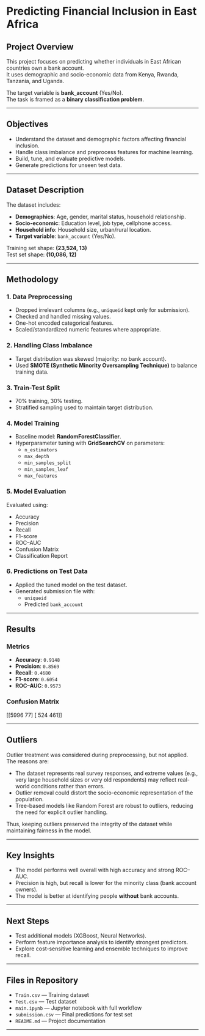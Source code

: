 # Predicting Financial Inclusion in East Africa

## Project Overview
This project focuses on predicting whether individuals in East African countries own a bank account.  
It uses demographic and socio-economic data from Kenya, Rwanda, Tanzania, and Uganda.  

The target variable is **bank_account** (Yes/No).  
The task is framed as a **binary classification problem**.

---

## Objectives
- Understand the dataset and demographic factors affecting financial inclusion.
- Handle class imbalance and preprocess features for machine learning.
- Build, tune, and evaluate predictive models.
- Generate predictions for unseen test data.

---

## Dataset Description
The dataset includes:
- **Demographics**: Age, gender, marital status, household relationship.
- **Socio-economic**: Education level, job type, cellphone access.
- **Household info**: Household size, urban/rural location.
- **Target variable**: `bank_account` (Yes/No).

Training set shape: **(23,524, 13)**  
Test set shape: **(10,086, 12)**

---

## Methodology

### 1. Data Preprocessing
- Dropped irrelevant columns (e.g., `uniqueid` kept only for submission).
- Checked and handled missing values.
- One-hot encoded categorical features.
- Scaled/standardized numeric features where appropriate.

### 2. Handling Class Imbalance
- Target distribution was skewed (majority: no bank account).
- Used **SMOTE (Synthetic Minority Oversampling Technique)** to balance training data.

### 3. Train-Test Split
- 70% training, 30% testing.
- Stratified sampling used to maintain target distribution.

### 4. Model Training
- Baseline model: **RandomForestClassifier**.
- Hyperparameter tuning with **GridSearchCV** on parameters:
  - `n_estimators`
  - `max_depth`
  - `min_samples_split`
  - `min_samples_leaf`
  - `max_features`

### 5. Model Evaluation
Evaluated using:
- Accuracy
- Precision
- Recall
- F1-score
- ROC–AUC
- Confusion Matrix
- Classification Report

### 6. Predictions on Test Data
- Applied the tuned model on the test dataset.
- Generated submission file with:
  - `uniqueid`
  - Predicted `bank_account`

---

## Results

### Metrics
- **Accuracy**: `0.9148`
- **Precision**: `0.8569`
- **Recall**: `0.4680`
- **F1-score**: `0.6054`
- **ROC–AUC**: `0.9573`

### Confusion Matrix
[[5996 77]
[ 524 461]]


---

## Outliers

Outlier treatment was considered during preprocessing, but not applied. The reasons are:

- The dataset represents real survey responses, and extreme values (e.g., very large household sizes or very old respondents) may reflect real-world conditions rather than errors.  
- Outlier removal could distort the socio-economic representation of the population.  
- Tree-based models like Random Forest are robust to outliers, reducing the need for explicit outlier handling.  

Thus, keeping outliers preserved the integrity of the dataset while maintaining fairness in the model.

---
## Key Insights
- The model performs well overall with high accuracy and strong ROC–AUC.
- Precision is high, but recall is lower for the minority class (bank account owners).
- The model is better at identifying people **without** bank accounts.

---

## Next Steps
- Test additional models (XGBoost, Neural Networks).
- Perform feature importance analysis to identify strongest predictors.
- Explore cost-sensitive learning and ensemble techniques to improve recall.

---

## Files in Repository
- `Train.csv` — Training dataset
- `Test.csv` — Test dataset
- `main.ipynb` — Jupyter notebook with full workflow
- `submission.csv` — Final predictions for test set
- `README.md` — Project documentation

---
